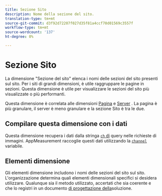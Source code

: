```yaml
---
title: Sezione Sito
description: Nome della sezione del sito.
translation-type: tm+mt
source-git-commit: d3f92d72207f027d35f81a4ccf70d01569c3557f
workflow-type: tm+mt
source-wordcount: '137'
ht-degree: 0%

---
```



# Sezione Sito

La dimensione &quot;Sezione del sito&quot; elenca i nomi delle sezioni del sito presenti sul sito. Per i siti di grandi dimensioni, è utile raggruppare le pagine in sezioni. Questa dimensione è utile per visualizzare le sezioni del sito più visualizzate o più performanti.

Questa dimensione è correlata alle dimensioni [Pagina](page.md) e [Server](server.md) . La pagina è più granulare, il server è meno granulare e la sezione Sito è tra le due.

## Compilare questa dimensione con i dati

Questa dimensione recupera i dati dalla stringa [`ch` di](/help/implement/validate/query-parameters.md) query nelle richieste di immagini. AppMeasurement raccoglie questi dati utilizzando la [`channel`](/help/implement/vars/page-vars/channel.md) variabile.

## Elementi dimensione

Gli elementi dimensione includono i nomi delle sezioni del sito sul sito. L&#39;organizzazione determina quali elementi dimensionali specifici si desidera utilizzare. Qualunque sia il metodo utilizzato, accertati che sia coerente e che lo registri in un documento [di progettazione della](/help/implement/prepare/solution-design.md)soluzione.

